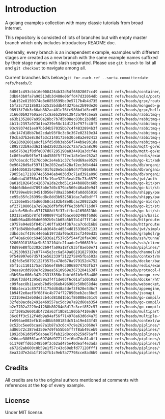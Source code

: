 <!--
 Copyright (c) 2019 William

 This software is released under the MIT License.
 https://opensource.org/licenses/MIT
-->

# Introduction

A golang examples collection with many classic tutorials from broad internet.

This repository is consisted of lots of branches but with empty master branch which only includes introductory README doc.

Generally, every branch is an independent example, examples with different stages are created as a new branch with the same example names suffixed by their stage names with slash separated. Please use `git branch` to list all and `git checkout` to navigate among all.

Current branches lists below(`git for-each-ref --sort=-committerdate refs/heads/`):

```bash
  8d861c493cbb16e0084264b32d54f6802867cc49 commit refs/heads/container/heap
  3db843b0fa7a90513db3d488e06ffd47d32064db commit refs/heads/sqlx/postgres
  5ab152e8150374e8e0858599bc9e5717b4b4d735 commit refs/heads/grpc/routeguide
  15fa2c71218603ab2535bddb44d27bac2b99de20 commit refs/heads/mongodb-go/tutorial-1
  98913f7db3c66ab882ac401c76fc986bd1d3ce65 commit refs/heads/grpc/helloworld
  3166d0b92760aae71c8a6b259013843a784c6ea8 commit refs/heads/rabbitmq-go/simple-producer-consumer
  a63b1352887a950e28bc7b7d5b08ec83bc1b8dd5 commit refs/heads/rabbitmq-go/rpc
  4b11c2397a973d1ea239e58c14d121e797fc40f5 commit refs/heads/rabbitmq-go/pubsub
  93c99374d1ee97b5d4b57035bb7c4f4832894b3f commit refs/heads/rabbitmq-go/topics
  a8c147d18bb7bd2cdab93f8c3c8c367e02310e34 commit refs/heads/rabbitmq-go/routing
  f0cbad7b2e8c0df53c2140173e630ce8a2e92412 commit refs/heads/rabbitmq-go/workqueues
  05a28b92601a8cf16fd5d0b3ab56f744b9e9b1da commit refs/heads/rabbitmq-go/helloworld
  c895733b9add631a6d250335a62c72a7ac5a8c90 commit refs/heads/mqtt-go/example-2
  ae5d763e1f0dfe007d07295190a834491a3dcf4a commit refs/heads/mqtt-go/example-1
  1c865ea9b9f5e71ab4580f5f77ec1a5e1ee262a2 commit refs/heads/redis/example-2
  037c6acdcf5276db9c2e4eb1c37cfe9d69ae9529 commit refs/heads/go-kit/addsvc
  0e96428d9af597119e2032ea5428af2ec3db4d44 commit refs/heads/db/organising-database-access-3
  cd44d0503542966401f620e5da5b9d47f586869a commit refs/heads/db/organising-database-access-2
  79055e17210974e55946ab4036d3c71ed391a090 commit refs/heads/db/organising-database-access-1
  a8dbda410766a3f15c19ae322b3eab70c73a6579 commit refs/heads/jwt/auth
  8a01d102645c42637a2da2cbd51c144b888bc68b commit refs/heads/go-kit/profilesvc
  9d4d6dbbedd7893b0e7d0c879ac560c46a40e94f commit refs/heads/go-kit/stringsvc-3
  f87299eeb9c0451d050e7d0a23b04bfa8dd65010 commit refs/heads/shippy/part-2
  ce95e35fc26999ed8c8dd3b932581dac7a0bdff7 commit refs/heads/shippy/part-1
  711366e85c4bd66d68ca182b48e0bcac20922a20 commit refs/heads/go-micro/service
  af237108061a7e98a26dfbf99ff6e3bbf6716d07 commit refs/heads/go-kit/stringsvc-2
  44fc6e50c0ca5717688df5f37cffbe41650813bb commit refs/heads/go-kit/stringsvc-1
  10312ce85b78fdf90809741df6ace602498f60d6 commit refs/heads/gin/basic
  6b6b06a48b06dd6092b9c1b65a5b57b14f7ff14d commit refs/heads/httprouter/basic_auth
  c9757e94e85f04b7140ffa924f3b7aca7c6d16b8 commit refs/heads/httprouter/basic
  c971d849bb0ad54ab3648c4d534d815336d52133 commit refs/heads/jwt/simple
  3dbdc6cf419c44e6ab1973daf0ac025cf240ed35 commit refs/heads/graphql/gqlgen
  af740a6c60c69465836a1f537d5f544f20fa4300 commit refs/heads/ssh/tunneling
  328089181834c9b5132104fc21aade2e966819fa commit refs/heads/ssh/client-connection
  f8d99e80fb3302d2694fa09a18fc835f8aeb0e71 commit refs/heads/piplines/tree-digest-parallel
  413930b9317e077445e3cc6a549a86191827093e commit refs/heads/channel/share_memory_by_communication
  9f548997e67d571be562339f212275845fba503a commit refs/heads/context/multiple-contexts
  1d2fd5e58792122f3575c478d670a979152d4752 commit refs/heads/docker/basic-deploy
  85f1cc1101175ad7b56ef869c30068074703fb37 commit refs/heads/redis/example-1
  30eaa9cdd998e7d28aea5610969e3673204163d7 commit refs/heads/protocol-buffers/tutorrial-1
  d3b98bc606c342b23313356c1bbfd61b9e53a480 commit refs/heads/mongo-rest
  30a6f3dd41395d59a3f4f1de03f6c01af1d0b0a2 commit refs/heads/docker/https
  c09faec8b11aceb7bd9c86eb496908c50b058d4e commit refs/heads/websocket/chat
  f08a4eca1c8973f4175dd848a3def3f620e3d6c7 commit refs/heads/appengine/helloworld
  1b94f2e0aef8f68f4c4b774f727890beb2ec8bc5 commit refs/heads/jsonapi
  7231b9ed3eb0de3cb4cd818d1bb1f86088e361c9 commit refs/heads/go-compiler/parser-inspect
  32feb8acde2492e469557ac5dc9e7a92d60ab354 commit refs/heads/go-compiler/parser
  b2e7702a2220e41288b80284d8d17c3cef852c57 commit refs/heads/go-compiler/scanner
  32f308a26601db472da63f18b81180bb7410ed67 commit refs/heads/multipart-response
  36c8ff3c512f4db9a94af56f714978a63d6d4a75 commit refs/heads/multiple-files-upload-server
  fe596ae802efb1bed8bb500185dc51a19e443f45 commit refs/heads/context/web-search
  8c52bc5ee0bcaa87a1b87a3c6c47c9e261c060e7 commit refs/heads/piplines/tree-digest-bounded
  ad86b72c387ed350e7d9f655b65ff7f8ab49ceb9 commit refs/heads/piplines/tree-digest-serial
  1892d361dd9f56abae75feb22d8cceb259d76aff commit refs/heads/piplines/explicit-cancellation-2
  d26dae380561ac69746d9771f2ef6bd7dc81a0f1 commit refs/heads/piplines/explicit-cancellation-1
  611708ffd65348569f2c62ad475e40deaf4e3ada commit refs/heads/piplines/buffered-channel
  e672d2ab600c0b59e1f57c43c60ebfd77120fff1 commit refs/heads/piplines/fan_out-fan_in
  8ea32d7e2da1f19b2fb1c9eb7a77798cce8ad6b9 commit refs/heads/piplines/squaring-numbers
```

## Credits

All credits are to the original authors mentioned at comments with references at the top of every example.

## License

Under MIT license.
